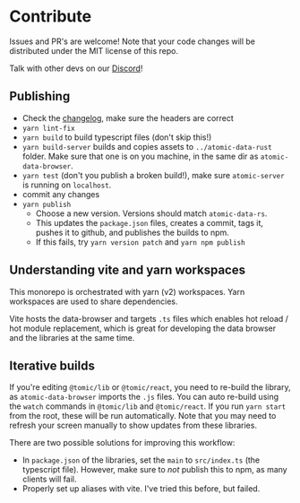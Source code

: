 # Contribute

Issues and PR's are welcome!
Note that your code changes will be distributed under the MIT license of this repo.

Talk with other devs on our [Discord][discord-url]!

[discord-badge]: https://img.shields.io/discord/723588174747533393.svg?logo=discord
[discord-url]: https://discord.gg/a72Rv2P

## Publishing

- Check the [changelog](changelog.md), make sure the headers are correct
- `yarn lint-fix`
- `yarn build` to build typescript files (don't skip this!)
- `yarn build-server` builds and copies assets to `../atomic-data-rust` folder. Make sure that one is on you machine, in the same dir as `atomic-data-browser`.
- `yarn test` (don't you publish a broken build!), make sure `atomic-server` is running on `localhost`.
- commit any changes
- `yarn publish`
  - Choose a new version. Versions should match `atomic-data-rs`.
  - This updates the `package.json` files, creates a commit, tags it, pushes it to github, and publishes the builds to npm.
  - If this fails, try `yarn version patch` and `yarn npm publish`

## Understanding vite and yarn workspaces

This monorepo is orchestrated with yarn (v2) workspaces.
Yarn workspaces are used to share dependencies.

Vite hosts the data-browser and targets `.ts` files which enables hot reload / hot module replacement, which is great for developing the data browser and the libraries at the same time.

## Iterative builds

If you're editing `@tomic/lib` or `@tomic/react`, you need to re-build the library, as `atomic-data-browser` imports the `.js` files.
You can auto re-build using the `watch` commands in `@tomic/lib` and `@tomic/react`.
If you run `yarn start` from the root, these will be run automatically.
Note that you may need to refresh your screen manually to show updates from these libraries.

There are two possible solutions for improving this workflow:

- In `package.json` of the libraries, set the `main` to `src/index.ts` (the typescript file). However, make sure to _not_ publish this to npm, as many clients will fail.
- Properly set up aliases with vite. I've tried this before, but failed.
